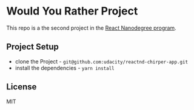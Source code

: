 # Would You Rather Project 

This repo is a the second project in the [React Nanodegree program](https://www.udacity.com/course/react-nanodegree--nd019).


## Project Setup

* clone the Project - `git@github.com:udacity/reactnd-chirper-app.git`
* install the dependencies - `yarn install`

## License

MIT
